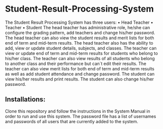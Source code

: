 # Student-Result-Processing-System

The Student Result Processing System has three users:
•	Head Teacher
•	Teacher
•	Student
The head teacher has administrative role, he/she can configure the grading pattern, add teachers and change his/her password. 
The head teacher can also view the student results and merit lists for both end of term and mid-term results. 
The head teacher also has the ability to add, view or update student details, subjects, and classes. 
The teacher can view or update end of term and mid-term results for students who belong to his/her class. 
The teacher can also view results of all students who belong to another class and their performance but can`t edit their results. 
The teacher can also view merit lists for both end of term and mid-term results as well as add student attendance and change password. 
The student can view his/her results and print results. 
The student can also change his/her password.

## Installations:
Clone this repository and follow the instructions in the System Manual in order to run and use this system. 
The password file has a list of usernames and passwords of all users that are currently added to the system.

